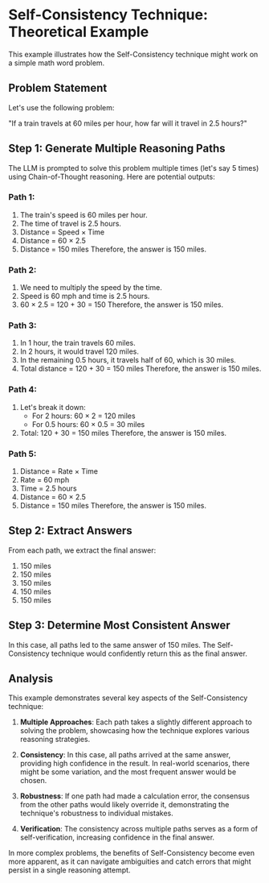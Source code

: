 # Self-Consistency Technique: Theoretical Example

This example illustrates how the Self-Consistency technique might work on a simple math word problem.

## Problem Statement

Let's use the following problem:

"If a train travels at 60 miles per hour, how far will it travel in 2.5 hours?"

## Step 1: Generate Multiple Reasoning Paths

The LLM is prompted to solve this problem multiple times (let's say 5 times) using Chain-of-Thought reasoning. Here are potential outputs:

### Path 1:
1. The train's speed is 60 miles per hour.
2. The time of travel is 2.5 hours.
3. Distance = Speed × Time
4. Distance = 60 × 2.5
5. Distance = 150 miles
Therefore, the answer is 150 miles.

### Path 2:
1. We need to multiply the speed by the time.
2. Speed is 60 mph and time is 2.5 hours.
3. 60 × 2.5 = 120 + 30 = 150
Therefore, the answer is 150 miles.

### Path 3:
1. In 1 hour, the train travels 60 miles.
2. In 2 hours, it would travel 120 miles.
3. In the remaining 0.5 hours, it travels half of 60, which is 30 miles.
4. Total distance = 120 + 30 = 150 miles
Therefore, the answer is 150 miles.

### Path 4:
1. Let's break it down:
   - For 2 hours: 60 × 2 = 120 miles
   - For 0.5 hours: 60 × 0.5 = 30 miles
2. Total: 120 + 30 = 150 miles
Therefore, the answer is 150 miles.

### Path 5:
1. Distance = Rate × Time
2. Rate = 60 mph
3. Time = 2.5 hours
4. Distance = 60 × 2.5
5. Distance = 150 miles
Therefore, the answer is 150 miles.

## Step 2: Extract Answers

From each path, we extract the final answer:

1. 150 miles
2. 150 miles
3. 150 miles
4. 150 miles
5. 150 miles

## Step 3: Determine Most Consistent Answer

In this case, all paths led to the same answer of 150 miles. The Self-Consistency technique would confidently return this as the final answer.

## Analysis

This example demonstrates several key aspects of the Self-Consistency technique:

1. **Multiple Approaches**: Each path takes a slightly different approach to solving the problem, showcasing how the technique explores various reasoning strategies.

2. **Consistency**: In this case, all paths arrived at the same answer, providing high confidence in the result. In real-world scenarios, there might be some variation, and the most frequent answer would be chosen.

3. **Robustness**: If one path had made a calculation error, the consensus from the other paths would likely override it, demonstrating the technique's robustness to individual mistakes.

4. **Verification**: The consistency across multiple paths serves as a form of self-verification, increasing confidence in the final answer.

In more complex problems, the benefits of Self-Consistency become even more apparent, as it can navigate ambiguities and catch errors that might persist in a single reasoning attempt.
